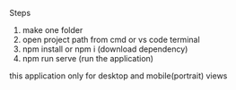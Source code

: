 
Steps
1. make one folder
2. open project path from cmd or vs code terminal
3. npm install or npm i (download dependency)
4. npm run serve (run the application)

this application only for desktop and mobile(portrait) views
